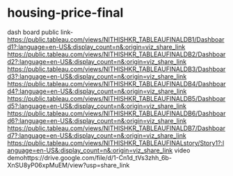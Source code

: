 # housing-price-final


dash board public link-https://public.tableau.com/views/NITHISHKR_TABLEAUFINALDB1/Dashboard1?:language=en-US&:display_count=n&:origin=viz_share_link
https://public.tableau.com/views/NITHISHKR_TABLEAUFINALDB2/Dashboard2?:language=en-US&:display_count=n&:origin=viz_share_link
https://public.tableau.com/views/NITHISHKR_TABLEAUFINALDB3/Dashboard3?:language=en-US&:display_count=n&:origin=viz_share_link
https://public.tableau.com/views/NITHISHKR_TABLEAUFINALDB4/Dashboard4?:language=en-US&:display_count=n&:origin=viz_share_link
https://public.tableau.com/views/NITHISHKR_TABLEAUFINALDB5/Dashboard5?:language=en-US&:display_count=n&:origin=viz_share_link
https://public.tableau.com/views/NITHISHKR_TABLEAUFINALDB6/Dashboard6?:language=en-US&:display_count=n&:origin=viz_share_link
https://public.tableau.com/views/NITHISHKR_TABLEAUFINALDB7/Dashboard7?:language=en-US&:display_count=n&:origin=viz_share_link
https://public.tableau.com/views/NITHISHKR_TABLEAUFINALstory/Story1?:language=en-US&:display_count=n&:origin=viz_share_link
video demohttps://drive.google.com/file/d/1-Cn1d_tVs3zhh_6b-XnSU8yP06xpMuEM/view?usp=share_link
